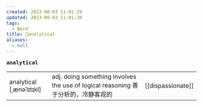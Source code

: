 ```yaml
---
created: 2023-08-03 11:01:29
updated: 2023-08-03 11:01:38
tags:
  - Word
title: 📖analytical
aliases:
  - null
---
```


<pre><strong>analytical</strong></pre>
|   |   |   |
|---|---|---|
|analytical [ˌænəˈlɪtɪkl]|adj. doing something involves the use of logical reasoning 善于分析的，冷静客观的|[[dispassionate]]|